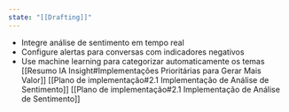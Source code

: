 ```yaml
---
state: "[[Drafting]]"
---
```

- Integre análise de sentimento em tempo real
- Configure alertas para conversas com indicadores negativos
- Use machine learning para categorizar automaticamente os temas
[[Resumo IA Insight#Implementações Prioritárias para Gerar Mais Valor]]
[[Plano de implementação#2.1 Implementação de Análise de Sentimento]]
[[Plano de implementação#2.1 Implementação de Análise de Sentimento]]
